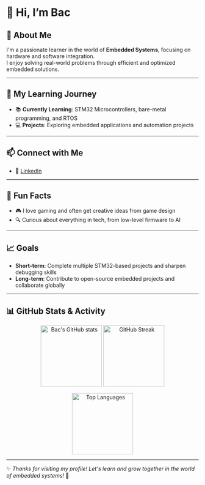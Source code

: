# 👋 Hi, I’m **Bac**

## 👀 About Me
I'm a passionate learner in the world of **Embedded Systems**, focusing on hardware and software integration.  
I enjoy solving real-world problems through efficient and optimized embedded solutions.

---

## 🌱 My Learning Journey
- 📚 **Currently Learning**: STM32 Microcontrollers, bare-metal programming, and RTOS
- 💻 **Projects**: Exploring embedded applications and automation projects

---

## 📫 Connect with Me
- 💼 [LinkedIn](https://www.linkedin.com/in/v%C5%A9-h%E1%BB%AFu-b%E1%BA%AFc-8a5b35215/)  

---

## 🌟 Fun Facts
- 🎮 I love gaming and often get creative ideas from game design  
- 🔍 Curious about everything in tech, from low-level firmware to AI  

---

## 📈 Goals
- **Short-term**: Complete multiple STM32-based projects and sharpen debugging skills  
- **Long-term**: Contribute to open-source embedded projects and collaborate globally  

---

## 📊 GitHub Stats & Activity

<p align="center">
  <!-- GitHub Stats -->
  <img src="https://github-readme-stats.vercel.app/api?username=your-username&show_icons=true&theme=radical" alt="Bac's GitHub stats" height="160px"/>
  <!-- Streak -->
  <img src="https://streak-stats.demolab.com?user=your-username&theme=radical&hide_border=false" alt="GitHub Streak" height="160px"/>
</p>

<p align="center">
  <!-- Top Languages -->
  <img src="https://github-readme-stats.vercel.app/api/top-langs/?username=your-username&layout=compact&theme=radical" alt="Top Languages" height="160px"/>
</p>

---

✨ *Thanks for visiting my profile! Let's learn and grow together in the world of embedded systems!* 🚀
